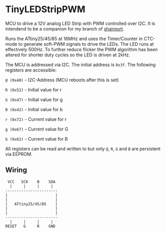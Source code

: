 TinyLEDStripPWM
===============

MCU to drive a 12V analog LED Strip with PWM controlled over I2C.
It is intendend to be a companion for my branch of [shairport](https://github.com/kwasmich/shairport).

Runs the ATtiny25/45/85 at 16MHz and uses the Timer/Counter in CTC-mode to generate soft-PWM signals to drive the LEDs.
The LED runs at effectively 500Hz. To further reduce flicker the PWM algorithm has been altered for shorter duty cycles
so the LED is driven at 2kHz.

The MCU is addressed via I2C. The initial address is `0x3f`.
The following registers are accessible:

`@ (0x40)` - I2C-Address (MCU reboots after this is set)

`R (0x52)` - Initial value for r

`G (0x47)` - Initial value for g

`B (0x42)` - Initial value for b

`r (0x72)` - Current value for r

`g (0x67)` - Current value for G

`b (0x62)` - Current value for B

All registers can be read and written to but only `@`, `R`, `G` and `B` are persistent via EEPROM.


Wiring
------

```
 VCC   SCK    B    SDA
  |     |     |     |
-----------------------
|                     |
|                     |
|   ATtiny25/45/85    |
|                     |
|                     |
-----------------------
  |     |     |     |
RESET   G     R    GND
```
